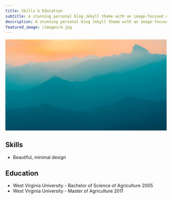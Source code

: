 ```yaml
---
title: Skills & Education
subtitle: A stunning personal blog Jekyll theme with an image-focused design.
description: A stunning personal blog Jekyll theme with an image-focused design.
featured_image: /images/4.jpg
---
```


![](/images/demo/demo-landscape.jpg)

## Skills

* Beautiful, minimal design


## Education

* West Virginia University - Bachelor of Science of Agriculture 2005
* West Virginia University - Master of Agriculture 2011